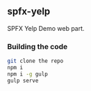 ## spfx-yelp

SPFX Yelp Demo web part.

### Building the code

```bash
git clone the repo
npm i
npm i -g gulp
gulp serve
```

